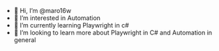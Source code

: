 - 👋 Hi, I’m @maro16w
- 👀 I’m interested in Automation
- 🌱 I’m currently learning Playwright in c#
- 💞️ I’m looking to learn more about Playwright in C# and Automation in general

<!---
maro16w/maro16w is a ✨ special ✨ repository because its `README.md` (this file) appears on your GitHub profile.
You can click the Preview link to take a look at your changes.
--->
